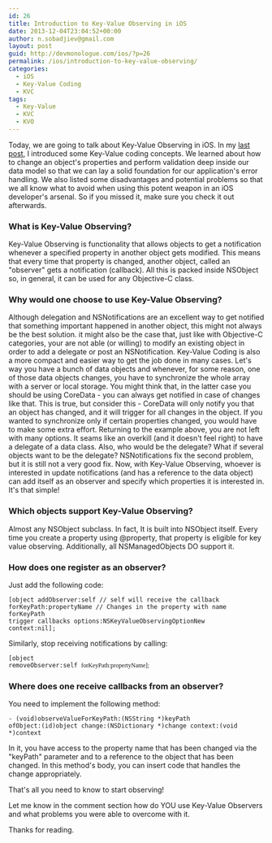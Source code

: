 ```yaml
---
id: 26
title: Introduction to Key-Value Observing in iOS
date: 2013-12-04T23:04:52+00:00
author: n.sobadjiev@gmail.com
layout: post
guid: http://devmonologue.com/ios/?p=26
permalink: /ios/introduction-to-key-value-observing/
categories:
  - iOS
  - Key-Value Coding
  - KVC
tags:
  - Key-Value
  - KVC
  - KVO
---
```

Today, we are going to talk about Key-Value Observing in iOS. In my <a href="http://devmonologue.com/ios/2013/12/03/using-key-value-coding-for-validation/">last post</a>, I introduced some Key-Value coding concepts. We learned about how to change an object's properties and perform validation deep inside our data model so that we can lay a solid foundation for our application's error handling. We also listed some disadvantages and potential problems so that we all know what to avoid when using this potent weapon in an iOS developer's arsenal. So if you missed it, make sure you check it out afterwards.
<h3>What is Key-Value Observing?</h3>
Key-Value Observing is functionality that allows objects to get a notification whenever a specified property in another object gets modified. This means that every time that property is changed, another object, called an "observer" gets a notification (callback). All this is packed inside NSObject so, in general, it can be used for any Objective-C class.
<h3>Why would one choose to use Key-Value Observing?</h3>
Although delegation and NSNotifications are an excellent way to get notified that something important happened in another object, this might not always be the best solution. it might also be the case that, just like with Objective-C categories, your are not able (or willing) to modify an existing object in order to add a delegate or post an NSNotification. Key-Value Coding is also a more compact and easier way to get the job done in many cases. Let's way you have a bunch of data objects and whenever, for some reason, one of those data objects changes, you have to synchronize the whole array with a server or local storage. You might think that, in the latter case you should be using CoreData - you can always get notified in case of changes like that. This is true, but consider this - CoreData will only notify you that an object has changed, and it will trigger for all changes in the object. If you wanted to synchronize only if certain properties changed, you would have to make some extra effort. Returning to the example above, you are not left with many options. It seams like an overkill (and it doesn't feel right) to have a delegate of a data class. Also, who would be the delegate? What if several objects want to be the delegate? NSNotifications fix the second problem, but it is still not a very good fix. Now, with Key-Value Observing, whoever is interested in update notifications (and has a reference to the data object) can add itself as an observer and specify which properties it is interested in. It's that simple!
<h3>Which objects support Key-Value Observing?</h3>
Almost any NSObject subclass. In fact, It is built into NSObject itself. Every time you create a property using @property, that property is eligible for key value observing. Additionally, all NSManagedObjects DO support it.
<h3>How does one register as an observer?</h3>
Just add the following code:

<code>[object addObserver:self // self will receive the callback
forKeyPath:propertyName // Changes in the property with name forKeyPath trigger callbacks
options:NSKeyValueObservingOptionNew
context:nil];</code>

Similarly, stop receiving notifications by calling:

<code>[object removeObserver:self <span style="font-family: Georgia, 'Times New Roman', 'Bitstream Charter', Times, serif">forKeyPath:propertyName];</span></code>
<h3>Where does one receive callbacks from an observer?</h3>
You need to implement the following method:

<code>- (void)observeValueForKeyPath:(NSString *)keyPath ofObject:(id)object change:(NSDictionary *)change context:(void *)context</code>

In it, you have access to the property name that has been changed via the "keyPath" parameter and to a reference to the object that has been changed. In this method's body, you can insert code that handles the change appropriately.

That's all you need to know to start observing!

Let me know in the comment section how do YOU use Key-Value Observers and what problems you were able to overcome with it.

Thanks for reading.